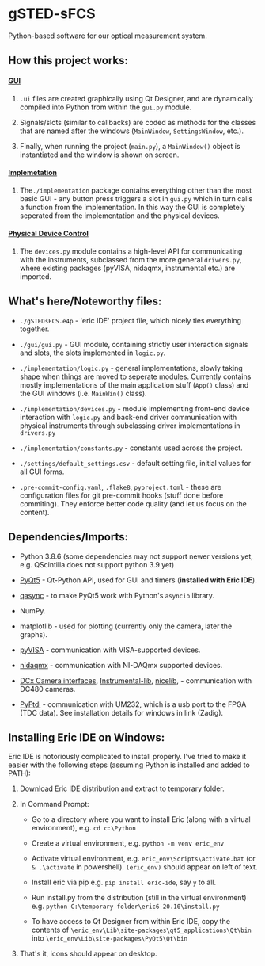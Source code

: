 # gSTED-sFCS

Python-based software for our optical measurement system.

## How this project works:

#### <u>GUI</u>

1. `.ui` files are created graphically using Qt Designer, and are dynamically compiled into Python from within the `gui.py` module.

2. Signals/slots (similar to callbacks) are coded as methods for the classes that are named after the windows (`MainWindow`, `SettingsWindow`, etc.).

3. Finally, when running the project (`main.py`), a `MainWindow()` object is instantiated and the window is shown on screen.

#### <u>Implemetation</u>

1. The`./implementation` package contains everything other than the most basic GUI - any button press triggers a slot in `gui.py` which in turn calls a function from the implementation. In this way the GUI is completely seperated from the implementation and the physical devices.

#### <u>Physical Device Control</u>

1. The `devices.py` module contains a high-level API for communicating with the instruments, subclassed from the more general `drivers.py`, where existing packages (pyVISA, nidaqmx, instrumental etc.) are imported.

## What's here/Noteworthy files:

- `./gSTEDsFCS.e4p` - 'eric IDE' project file, which nicely ties everything together.

- `./gui/gui.py` - GUI module, containing strictly user interaction signals and slots, the slots implemented in `logic.py`.

- `./implementation/logic.py` - general implementations, slowly taking shape when things are moved to seperate modules. Currently contains mostly implementations of the main application stuff (`App()` class) and the GUI windows (i.e. `MainWin()` class).

- `./implementation/devices.py` - module implementing front-end device interaction with `logic.py` and back-end driver communication with physical instruments through subclassing driver implementations in `drivers.py`

- `./implementation/constants.py` - constants used across the project.

- `./settings/default_settings.csv` - default setting file, initial values for all GUI forms.

- `.pre-commit-config.yaml`, `.flake8`, `pyproject.toml` - these are configuration files for git pre-commit hooks (stuff done before commiting). They enforce better code quality (and let us focus on the content).

## Dependencies/Imports:

- Python 3.8.6 (some dependencies may not support newer versions yet, e.g. QScintilla does not support python 3.9 yet)

- [PyQt5](https://pypi.org/project/PyQt5/) - Qt-Python API, used for GUI and timers (**installed with Eric IDE**).

- [qasync](https://github.com/CabbageDevelopment/qasync) - to make PyQt5 work with Python's `asyncio` library.

- NumPy.

- matplotlib - used for plotting (currently only the camera, later the graphs).

- [pyVISA](https://pypi.org/project/PyVISA/) - communication with VISA-supported devices.

- [nidaqmx](https://pypi.org/project/nidaqmx/) - communication with NI-DAQmx supported devices.

- [DCx Camera interfaces](https://www.thorlabs.com/software_pages/ViewSoftwarePage.cfm?Code=ThorCam), [Instrumental-lib](https://pypi.org/project/Instrumental-lib/), [nicelib](https://pypi.org/project/NiceLib/),  - communication with DC480 cameras.

- [PyFtdi](https://eblot.github.io/pyftdi/installation.html) - communication with UM232, which is a usb port to the FPGA (TDC data). See installation details for windows in link (Zadig).

## Installing Eric IDE on Windows:

Eric IDE is notoriously complicated to install properly. I've tried to make it easier with the following steps (assuming Python is installed and added to PATH):

1. [Download](https://sourceforge.net/projects/eric-ide/) Eric IDE distribution and extract to temporary folder.

2. In Command Prompt:
   
   * Go to a directory where you want to install Eric (along with a virtual environment), e.g. `cd c:\Python`
   
   * Create a virtual environment, e.g. `python -m venv eric_env`
   
   * Activate virtual environment, e.g. `eric_env\Scripts\activate.bat` (or `& .\activate` in powershell). `(eric_env)` should appear on left of text.
   
   * Install eric via pip e.g. `pip install eric-ide`, say `y` to all.
   
   * Run install.py from the distribution (still in the virtual environment) e.g. `python C:\temporary folder\eric6-20.10\install.py`
   
   * To have access to Qt Designer from within Eric IDE, copy the contents of `\eric_env\Lib\site-packages\qt5_applications\Qt\bin` into `\eric_env\Lib\site-packages\PyQt5\Qt\bin`

3. That's it, icons should appear on desktop.
